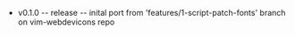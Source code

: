 - v0.1.0
-- release
-- inital port from 'features/1-script-patch-fonts' branch on vim-webdevicons repo